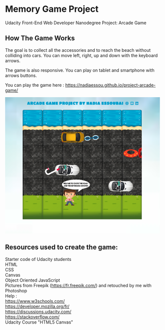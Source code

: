 # Memory Game Project
Udacity Front-End Web Developer Nanodegree Project: Arcade Game

## How The Game Works
The goal is to collect all the accessories and to reach the beach without colliding into cars.
You can move left, right, up and down with the keyboard arrows.

The game is also responsive. You can play on tablet and smartphone with arrows buttons.

You can play the game here : https://nadiaessou.github.io/project-arcade-game/

![Demo](images/demo.png)

## Resources used to create the game:
Starter code of Udacity students  
HTML  
CSS  
Canvas  
Object Oriented JavaScript  
Pictures from Freepik (https://fr.freepik.com/) and retouched by me with Photoshop  
Help :  
https://www.w3schools.com/  
https://developer.mozilla.org/fr/  
https://discussions.udacity.com/  
https://stackoverflow.com/  
Udacity Course "HTML5 Canvas"
